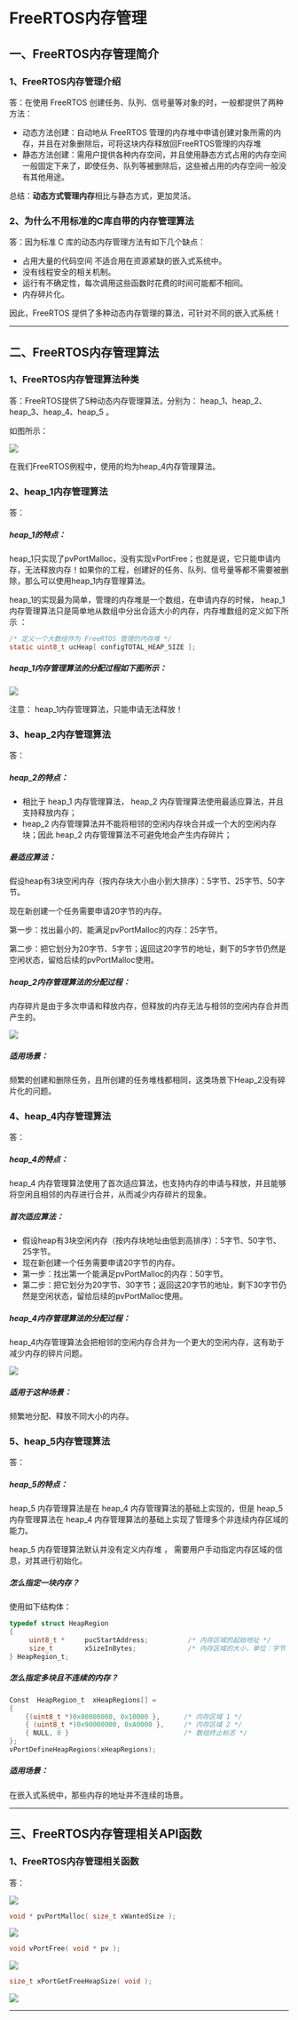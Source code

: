 # FreeRTOS内存管理



## 一、FreeRTOS内存管理简介

### 1、FreeRTOS内存管理介绍

答：在使用 FreeRTOS 创建任务、队列、信号量等对象的时，一般都提供了两种方法：

- 动态方法创建：自动地从 FreeRTOS 管理的内存堆中申请创建对象所需的内存，并且在对象删除后，可将这块内存释放回FreeRTOS管理的内存堆 
- 静态方法创建：需用户提供各种内存空间，并且使用静态方式占用的内存空间一般固定下来了，即使任务、队列等被删除后，这些被占用的内存空间一般没有其他用途。

总结：**动态方式管理内存**相比与静态方式，更加灵活。



### 2、为什么不用标准的C库自带的内存管理算法

答：因为标准 C 库的动态内存管理方法有如下几个缺点：

- 占用大量的代码空间 不适合用在资源紧缺的嵌入式系统中。
- 没有线程安全的相关机制。
- 运行有不确定性，每次调用这些函数时花费的时间可能都不相同。
- 内存碎片化。

因此，FreeRTOS 提供了多种动态内存管理的算法，可针对不同的嵌入式系统！

------



## 二、FreeRTOS内存管理算法

### 1、FreeRTOS内存管理算法种类

答：FreeRTOS提供了5种动态内存管理算法，分别为： heap_1、heap_2、heap_3、heap_4、heap_5 。

如图所示：

![](笔记图片/内存管理算法种类.png)

在我们FreeRTOS例程中，使用的均为heap_4内存管理算法。



### 2、heap_1内存管理算法

答：

##### heap_1的特点：

heap_1只实现了pvPortMalloc，没有实现vPortFree；也就是说，它只能申请内存，无法释放内存！如果你的工程，创建好的任务、队列、信号量等都不需要被删除，那么可以使用heap_1内存管理算法。

heap_1的实现最为简单，管理的内存堆是一个数组，在申请内存的时候， heap_1 内存管理算法只是简单地从数组中分出合适大小的内存，内存堆数组的定义如下所示 ：

```c
/* 定义一个大数组作为 FreeRTOS 管理的内存堆 */
static uint8_t ucHeap[ configTOTAL_HEAP_SIZE ];
```

##### heap_1内存管理算法的分配过程如下图所示：

![](笔记图片/heap_1算法过程.png)

注意： heap_1内存管理算法，只能申请无法释放！



### 3、heap_2内存管理算法

答：

##### heap_2的特点：

- 相比于 heap_1 内存管理算法， heap_2 内存管理算法使用最适应算法，并且支持释放内存；
- heap_2 内存管理算法并不能将相邻的空闲内存块合并成一个大的空闲内存块；因此 heap_2 内存管理算法不可避免地会产生内存碎片；

##### 最适应算法：

假设heap有3块空闲内存（按内存块大小由小到大排序）：5字节、25字节、50字节。

现在新创建一个任务需要申请20字节的内存。

第一步：找出最小的、能满足pvPortMalloc的内存：25字节。

第二步：把它划分为20字节、5字节；返回这20字节的地址，剩下的5字节仍然是空闲状态，留给后续的pvPortMalloc使用。

##### heap_2内存管理算法的分配过程：

内存碎片是由于多次申请和释放内存，但释放的内存无法与相邻的空闲内存合并而产生的。

![](笔记图片/heap_2算法过程.png)

##### 适用场景：

频繁的创建和删除任务，且所创建的任务堆栈都相同，这类场景下Heap_2没有碎片化的问题。



### 4、heap_4内存管理算法

答：

##### heap_4的特点：

heap_4 内存管理算法使用了首次适应算法，也支持内存的申请与释放，并且能够将空闲且相邻的内存进行合并，从而减少内存碎片的现象。

##### 首次适应算法：

- 假设heap有3块空闲内存（按内存块地址由低到高排序）：5字节、50字节、25字节。
- 现在新创建一个任务需要申请20字节的内存。
- 第一步：找出第一个能满足pvPortMalloc的内存：50字节。
- 第二步：把它划分为20字节、30字节；返回这20字节的地址，剩下30字节仍然是空闲状态，留给后续的pvPortMalloc使用。

##### heap_4内存管理算法的分配过程：

heap_4内存管理算法会把相邻的空闲内存合并为一个更大的空闲内存，这有助于减少内存的碎片问题。

![](笔记图片/heap_4算法过程.png)

##### 适用于这种场景：

频繁地分配、释放不同大小的内存。



### 5、heap_5内存管理算法

答：

##### heap_5的特点：

heap_5 内存管理算法是在 heap_4 内存管理算法的基础上实现的，但是 heap_5 内存管理算法在 heap_4 内存管理算法的基础上实现了管理多个非连续内存区域的能力。

heap_5 内存管理算法默认并没有定义内存堆 ， 需要用户手动指定内存区域的信息，对其进行初始化。

##### 怎么指定一块内存？

使用如下结构体：

```c
typedef struct HeapRegion
{   
     uint8_t *     pucStartAddress;          /* 内存区域的起始地址 */
     size_t        xSizeInBytes;             /* 内存区域的大小，单位：字节 */
} HeapRegion_t; 
```

##### 怎么指定多块且不连续的内存？

```c
Const  HeapRegion_t  xHeapRegions[] = 
{
    {(uint8_t *)0x80000000, 0x10000 }, 	    /* 内存区域 1 */
    { (uint8_t *)0x90000000, 0xA0000 }, 	/* 内存区域 2 */
    { NULL, 0 }                             /* 数组终止标志 */
};
vPortDefineHeapRegions(xHeapRegions); 
```

##### 适用场景：

在嵌入式系统中，那些内存的地址并不连续的场景。

------



## 三、FreeRTOS内存管理相关API函数

### 1、FreeRTOS内存管理相关函数

答：

![](笔记图片/内存管理相关函数.png)

```C
void * pvPortMalloc( size_t xWantedSize );
```

![](笔记图片/pvPortMalloc参数与返回值.png)

```C
void vPortFree( void * pv );
```

![](笔记图片/vPortFree函数参数.png)

```C
size_t xPortGetFreeHeapSize( void );
```

![](笔记图片/xPortGetFreeHeapSize函数返回值.png)

------


